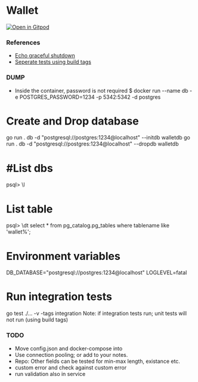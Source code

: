 # Wallet
[![Open in Gitpod](https://gitpod.io/button/open-in-gitpod.svg)](https://gitpod.io/#https://github.com/polarbit/bluelabs-wallet)



### References
- [Echo graceful shutdown](https://echo.labstack.com/cookbook/graceful-shutdown/)
- [Seperate tests using build tags](https://mickey.dev/posts/go-build-tags-testing/)



### DUMP
- Inside the container, password is not required
$ docker run --name db -e POSTGRES_PASSWORD=1234 -p 5342:5342 -d postgres


# Create and Drop database
go run . db -d "postgresql://postgres:1234@localhost" --initdb walletdb
go run . db -d "postgresql://postgres:1234@localhost" --dropdb walletdb

# #List dbs
psql> \l
# List table
psql> \dt
select * from pg_catalog.pg_tables where tablename like 'wallet%';

# Environment variables
DB_DATABASE="postgresql://postgres:1234@localhost"
LOGLEVEL=fatal 

# Run integration tests
go test ./...  -v -tags integration
Note: if integration tests run; unit tests will not run (using build tags)


### TODO
- Move config.json and docker-compose into
- Use connection pooling; or add to your notes.
- Repo: Other fields can be tested for min-max length, existance etc.
- custom error and check against custom error
- run validation also in service
